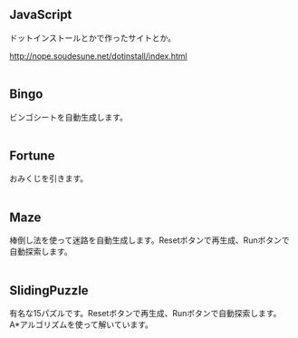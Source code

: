 ## JavaScript
<p>ドットインストールとかで作ったサイトとか。</p>
<a href = "http://nope.soudesune.net/dotinstall/index.html">http://nope.soudesune.net/dotinstall/index.html</a>

<br>
<br>

## Bingo
ビンゴシートを自動生成します。
<br>
<br>

## Fortune
おみくじを引きます。<!-- <strike>ゴミです。</strike> -->
<br>
<br>

## Maze
棒倒し法を使って迷路を自動生成します。Resetボタンで再生成、Runボタンで自動探索します。
<br>
<br>

## SlidingPuzzle
有名な15パズルです。Resetボタンで再生成、Runボタンで自動探索します。
<br>
A*アルゴリズムを使って解いています。
